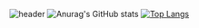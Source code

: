 ![header](https://capsule-render.vercel.app/api?type=waving&color=AFEEEE&height=200&section=header&text=고동현&fontSize=30&fontColor=ffffff&animation=twinkling)
![Anurag's GitHub stats](https://github-readme-stats.vercel.app/api?username=GODDONGHYUN&show_icons=true&theme=transparent)
[![Top Langs](https://github-readme-stats.vercel.app/api/top-langs/?username=anuraghazra)](https://github.com/anuraghazra/github-readme-stats)


<!--
**GODDONGHYUN/GODDONGHYUN** is a ✨ _special_ ✨ repository because its `README.md` (this file) appears on your GitHub profile.




Here are some ideas to get you started:

- 🔭 I’m currently working on ...
- 🌱 I’m currently learning ...
- 👯 I’m looking to collaborate on ...
- 🤔 I’m looking for help with ...
- 💬 Ask me about ...
- 📫 How to reach me: ...
- 😄 Pronouns: ...
- ⚡ Fun fact: ...
-->
